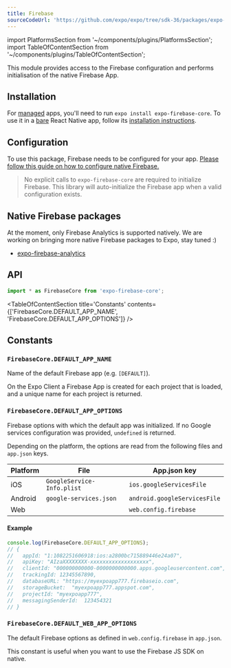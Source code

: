 ```yaml
---
title: Firebase
sourceCodeUrl: 'https://github.com/expo/expo/tree/sdk-36/packages/expo-firebase-core'
---
```


import PlatformsSection from '~/components/plugins/PlatformsSection';
import TableOfContentSection from '~/components/plugins/TableOfContentSection';

This module provides access to the Firebase configuration and performs initialisation
of the native Firebase App.

<PlatformsSection android emulator ios simulator web />

## Installation

For [managed](../../introduction/managed-vs-bare/#managed-workflow) apps, you'll need to run `expo install expo-firebase-core`. To use it in a [bare](../../introduction/managed-vs-bare/#bare-workflow) React Native app, follow its [installation instructions](https://github.com/expo/expo/tree/master/packages/expo-firebase-core).


## Configuration

To use this package, Firebase needs to be configured for your app.
[Please follow this guide on how to configure native Firebase.](../../guides/setup-native-firebase)


> No explicit calls to `expo-firebase-core` are required to initialize Firebase. This library will auto-initialize the Firebase app when a valid configuration exists.

## Native Firebase packages

At the moment, only Firebase Analytics is supported natively. We are working on bringing more native Firebase packages to Expo, stay tuned :)

- [expo-firebase-analytics](./firebase-analytics.md)

## API

```js
import * as FirebaseCore from 'expo-firebase-core';
```

<TableOfContentSection title='Constants' contents={['FirebaseCore.DEFAULT_APP_NAME', 'FirebaseCore.DEFAULT_APP_OPTIONS']} />

## Constants

### `FirebaseCore.DEFAULT_APP_NAME`

Name of the default Firebase app (e.g. `[DEFAULT]`).

On the Expo Client a Firebase App is created for each project that is loaded, and a unique name for each project is returned.

### `FirebaseCore.DEFAULT_APP_OPTIONS`

Firebase options with which the default app was initialized. If no Google services configuration was provided, `undefined` is returned.

Depending on the platform, the options are read from the following files and `app.json` keys.

| Platform | File                       | App.json key                 |
| -------- | -------------------------- | ---------------------------- |
| iOS      | `GoogleService-Info.plist` | `ios.googleServicesFile`     |
| Android  | `google-services.json`     | `android.googleServicesFile` |
| Web      |                            | `web.config.firebase`        |

#### Example

```javascript
console.log(FirebaseCore.DEFAULT_APP_OPTIONS);
// {
//   appId: "1:1082251606918:ios:a2800bc715889446e24a07",
//   apiKey: "AIzaXXXXXXXX-xxxxxxxxxxxxxxxxxxx",
//   clientId: "000000000000-0000000000000.apps.googleusercontent.com",
//   trackingId: 12345567890,
//   databaseURL: "https://myexpoapp777.firebaseio.com",
//   storageBucket:  "myexpoapp777.appspot.com",
//   projectId: "myexpoapp777",
//   messagingSenderId:  123454321
// }
```

### `FirebaseCore.DEFAULT_WEB_APP_OPTIONS`

The default Firebase options as defined in `web.config.firebase` in `app.json`.

This constant is useful when you want to use the Firebase JS SDK on native.

#
